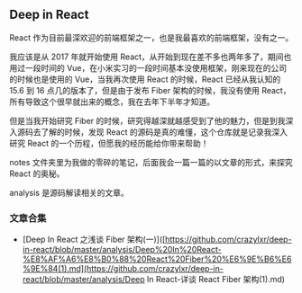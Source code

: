 ## Deep in React

React 作为目前最深欢迎的前端框架之一，也是我最喜欢的前端框架，没有之一。

我应该是从 2017 年就开始使用 React，从开始到现在差不多也两年多了，期间也用过一段时间的 Vue，在小米实习的一段时间基本没使用框架，刚来现在的公司的时候也是使用的 Vue，当我再次使用 React 的时候，React 已经从我认知的 15.6 到 16 点几的版本了，但是由于发布 Fiber 架构的时候，我没有使用 React，所有导致这个很早就出来的概念，我在去年下半年才知道。

但是当我开始研究 Fiber 的时候，研究得越深就越感受到了他的魅力，但是到我深入源码去了解的时候，发现 React 的源码是真的难懂，这个仓库就是记录我深入研究 React 的一个历程，但愿我的经历能给你带来帮助！

notes 文件夹里为我做的零碎的笔记，后面我会一篇一篇的以文章的形式，来探究 React 的奥秘。

analysis 是源码解读相关的文章。



### 文章合集

- [Deep In React 之浅谈 Fiber 架构(一)]([https://github.com/crazylxr/deep-in-react/blob/master/analysis/Deep%20In%20React-%E8%AF%A6%E8%B0%88%20React%20Fiber%20%E6%9E%B6%E6%9E%84(1).md](https://github.com/crazylxr/deep-in-react/blob/master/analysis/Deep In React-详谈 React Fiber 架构(1).md)

